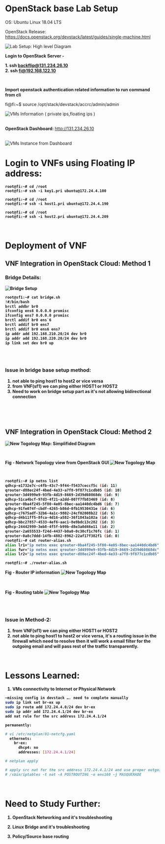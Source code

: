 

#  OpenStack base Lab Setup 







OS: Ubuntu Linux 18.04 LTS  

OpenStack Release: https://docs.openstack.org/devstack/latest/guides/single-machine.html



![Lab Setup: High level Diagram](img/FI-NodeDiagramHighLevelView2.png)

<b>Login to OpenStack Server -   </b>


<b>  1.  ssh backflip@131.234.26.10  </b>     
<b>  2.  ssh fi@192.168.122.10   </b>



<br>


<b>Import openstack authentication related information to run command from cli</b>

fi@fi:~$ source /opt/stack/devstack/accrc/admin/admin  

![VMs Information ( private ips,floating ips )](img/vms-info.png)

<br><b>OpenStack Dashboard:  </b>
http://131.234.26.10   
    <br>

![VMs Instance from Dashboard](img/instance-from-gui.png)

<b> <H1> Login to VNFs using Floating IP address: </H1>

```
root@fi:~# cd /root  
root@fi:~# ssh -i key1.pri ubuntu@172.24.4.100

root@fi:~# cd /root  
root@fi:~# ssh -i host1.pri ubuntu@172.24.4.190  

root@fi:~# cd /root  
root@fi:~# ssh -i host2.pri ubuntu@172.24.4.209  
```

<br>

# Deployment of VNF

<b> <H2> VNF Integration in OpenStack Cloud: Method 1 </H2> </b>

<b> <H3> Bridge Details: </H2>

![Bridge Setup](img/bridge-diagram.png)

```sh
root@sf1:~# cat bridge.sh  
!#/bin/bash   
brctl addbr br0  
ifconfig ens6 0.0.0.0 promisc  
ifconfig ens7 0.0.0.0 promisc  
brctl addif br0 ens`6  
brctl addif br0 ens7  
brctl addif br0 ens6 ens7  
ip addr add 192.168.210.20/24 dev br0  
ip addr add 192.168.220.20/24 dev br0  
ip link set dev br0 up  
```
<br>

<br>
<b><H3>Issue in bridge base setup method: </H3> </b>

1. not able to ping host1 to host2 or vice versa  
2. from VNF(sf1) we can ping either HOST1 or HOST2   
3. Need to work on bridge setup part as it's not allowing bidirectional connection  

<br><br><br>
<b> <H2>VNF Integration in OpenStack Cloud: Method 2 </H2> </b>


![New Togology Map: Simplifided Diagram](img/vnf-new-topology-in-openstack.png)  


<br>

Fig - Network Topology view from OpenStack GUI 
![New Togology Map](img/vnf-new-togology-in-openstack-netmap.png)



<br>

```sh
root@fi:~# ip netns list  
qdhcp-e1732e7c-c4fb-43c7-9f44-f5437ceccf5c (id: 11)
qrouter-d88ec24f-4bed-4e33-a7f8-9f877c1cdb05 (id: 10)  
qrouter-3d4999e9-93fb-4d19-8669-2d39d60868dc (id: 9)  
qdhcp-51ca4bcf-97d3-4f21-a2dd-007f7fb83469 (id: 8)  
qrouter-0ba4f245-5f80-4e05-8bec-aa1440dc4bd6 (id: 7)  
qdhcp-91fe074f-cbdf-4265-b86d-0fb19530431e (id: 6)  
qdhcp-c7675adf-32b6-4a1c-9802-24cf02008b22 (id: 5)  
qdhcp-d4b11ff5-8fca-4d16-a582-36f1843a102a (id: 4)     
qdhcp-bbc27857-4533-4ef6-aac1-8e9bdc13c282 (id: 3)  
qdhcp-24442999-3eb8-4f5f-b99b-d8e3a0d46e11 (id: 2)  
qrouter-2a655533-f24d-4437-b0a0-0c30cf1c76fc (id: 1)  
qrouter-0a8c7ddd-14fb-4882-8962-22af17f382f1 (id: 0)  
root@fi:~# cat router-alias.sh  
alias lr1="ip netns exec qrouter-0ba4f245-5f80-4e05-8bec-aa1440dc4bd6"  
alias fwr="ip netns exec qrouter-3d4999e9-93fb-4d19-8669-2d39d60868dc"  
alias lr2="ip netns exec qrouter-d88ec24f-4bed-4e33-a7f8-9f877c1cdb05"  

root@fi:~# ./router-alias.sh

```


Fig - Router IP information 
![New Togology Map](img/router-ip-info.png)

<br><br>
Fig - Routing table 
![New Togology Map](img/router-fw-table.png)


<br><br>
<b><H3>Issue in Method-2: </H3> </b>


1. from VNF(sf1) we can ping either HOST1 or HOST2   
2. not able to ping host1 to host2 or vice versa, it's a routing issue in the firewall which need to resolve then it will work a email filter for the outgoing email and will pass rest of the traffic transparently. 

<br>
<b>

# Lessons Learned:

1. VMs connectivity to Internet or Physical Network     

```sh
—missing config in devstack …. need to complete manually  
sudo ip link set br-ex up  
sudo ip route add 172.24.4.0/24 dev br-ex  
sudo ip addr add 172.24.4.1/24 dev br-ex  
add nat rule for the src address 172.24.4.1/24

permanently:   

# vi /etc/netplan/01-netcfg.yaml  
  ethernets:  
    br-ex:  
      dhcp4: no  
      addresses: [172.24.4.1/24]  

# netplan apply

# apply src nat for the src address 172.24.4.1/24 and use proper outgoing interface which is connected to internet  
# /sbin/iptables -t nat -A POSTROUTING -o ens160 -j MASQUERADE

```
<br>
<b>

# Need to Study Further: 

1. OpenStack Networking and it's troubleshooting <br>    

2. Linux Bridge and it's troubleshooting  <br>

3. Policy/Source base routing <br>    <br>

  
  
    


